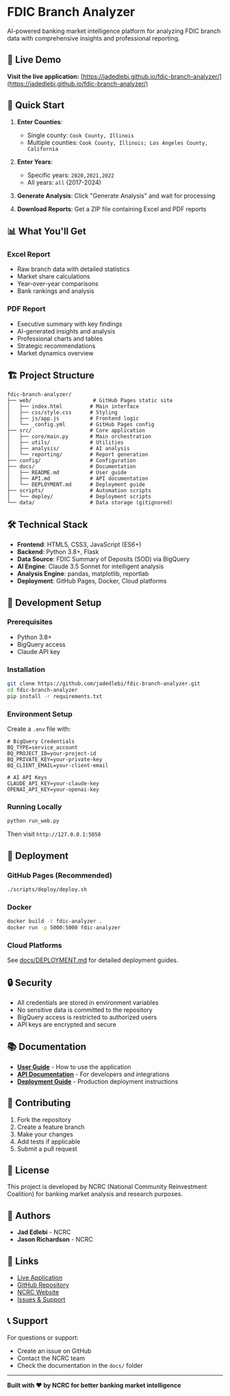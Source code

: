 # FDIC Branch Analyzer

AI-powered banking market intelligence platform for analyzing FDIC branch data with comprehensive insights and professional reporting.

## 🌟 Live Demo

**Visit the live application:** [https://jadedlebi.github.io/fdic-branch-analyzer/](https://jadedlebi.github.io/fdic-branch-analyzer/)

## 🚀 Quick Start

1. **Enter Counties**: 
   - Single county: `Cook County, Illinois`
   - Multiple counties: `Cook County, Illinois; Los Angeles County, California`

2. **Enter Years**:
   - Specific years: `2020,2021,2022`
   - All years: `all` (2017-2024)

3. **Generate Analysis**: Click "Generate Analysis" and wait for processing

4. **Download Reports**: Get a ZIP file containing Excel and PDF reports

## 📊 What You'll Get

### Excel Report
- Raw branch data with detailed statistics
- Market share calculations
- Year-over-year comparisons
- Bank rankings and analysis

### PDF Report
- Executive summary with key findings
- AI-generated insights and analysis
- Professional charts and tables
- Strategic recommendations
- Market dynamics overview

## 🏗️ Project Structure

```
fdic-branch-analyzer/
├── web/                    # GitHub Pages static site
│   ├── index.html         # Main interface
│   ├── css/style.css      # Styling
│   ├── js/app.js          # Frontend logic
│   └── _config.yml        # GitHub Pages config
├── src/                   # Core application
│   ├── core/main.py       # Main orchestration
│   ├── utils/             # Utilities
│   ├── analysis/          # AI analysis
│   └── reporting/         # Report generation
├── config/                # Configuration
├── docs/                  # Documentation
│   ├── README.md          # User guide
│   ├── API.md             # API documentation
│   └── DEPLOYMENT.md      # Deployment guide
├── scripts/               # Automation scripts
│   └── deploy/            # Deployment scripts
└── data/                  # Data storage (gitignored)
```

## 🛠️ Technical Stack

- **Frontend**: HTML5, CSS3, JavaScript (ES6+)
- **Backend**: Python 3.8+, Flask
- **Data Source**: FDIC Summary of Deposits (SOD) via BigQuery
- **AI Engine**: Claude 3.5 Sonnet for intelligent analysis
- **Analysis Engine**: pandas, matplotlib, reportlab
- **Deployment**: GitHub Pages, Docker, Cloud platforms

## 🔧 Development Setup

### Prerequisites
- Python 3.8+
- BigQuery access
- Claude API key

### Installation
```bash
git clone https://github.com/jadedlebi/fdic-branch-analyzer.git
cd fdic-branch-analyzer
pip install -r requirements.txt
```

### Environment Setup
Create a `.env` file with:
```env
# BigQuery Credentials
BQ_TYPE=service_account
BQ_PROJECT_ID=your-project-id
BQ_PRIVATE_KEY=your-private-key
BQ_CLIENT_EMAIL=your-client-email

# AI API Keys
CLAUDE_API_KEY=your-claude-key
OPENAI_API_KEY=your-openai-key
```

### Running Locally
```bash
python run_web.py
```
Then visit `http://127.0.0.1:5050`

## 🚀 Deployment

### GitHub Pages (Recommended)
```bash
./scripts/deploy/deploy.sh
```

### Docker
```bash
docker build -t fdic-analyzer .
docker run -p 5000:5000 fdic-analyzer
```

### Cloud Platforms
See [docs/DEPLOYMENT.md](docs/DEPLOYMENT.md) for detailed deployment guides.

## 🔒 Security

- All credentials are stored in environment variables
- No sensitive data is committed to the repository
- BigQuery access is restricted to authorized users
- API keys are encrypted and secure

## 📚 Documentation

- **[User Guide](docs/README.md)** - How to use the application
- **[API Documentation](docs/API.md)** - For developers and integrations
- **[Deployment Guide](docs/DEPLOYMENT.md)** - Production deployment instructions

## 🤝 Contributing

1. Fork the repository
2. Create a feature branch
3. Make your changes
4. Add tests if applicable
5. Submit a pull request

## 📄 License

This project is developed by NCRC (National Community Reinvestment Coalition) for banking market analysis and research purposes.

## 👥 Authors

- **Jad Edlebi** - NCRC
- **Jason Richardson** - NCRC

## 🔗 Links

- [Live Application](https://jadedlebi.github.io/fdic-branch-analyzer/)
- [GitHub Repository](https://github.com/jadedlebi/fdic-branch-analyzer)
- [NCRC Website](https://ncrc.org)
- [Issues & Support](https://github.com/jadedlebi/fdic-branch-analyzer/issues)

## 📞 Support

For questions or support:
- Create an issue on GitHub
- Contact the NCRC team
- Check the documentation in the `docs/` folder

---

**Built with ❤️ by NCRC for better banking market intelligence** 